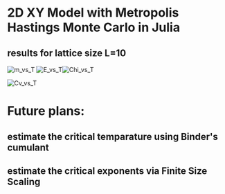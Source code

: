 # 2D XY Model with Metropolis Hastings Monte Carlo in Julia
## results for lattice size L=10
![m_vs_T](https://github.com/ludvary/XY_Model/assets/114971112/5e0a2604-6344-4f06-b4a4-31a565b204b1)
![E_vs_T](https://github.com/ludvary/XY_Model/assets/114971112/5f4bbf7c-fe79-4051-b19b-33e7a088d71b)![Chi_vs_T](https://github.com/ludvary/XY_Model/assets/114971112/c4c1f66b-eb37-4a93-bfb8-5cabfce85a67)

![Cv_vs_T](https://github.com/ludvary/XY_Model/assets/114971112/30470640-e8ac-4e9b-b183-0d267d953ecd)

# Future plans:
## estimate the critical temparature using Binder's cumulant
## estimate the critical exponents via Finite Size Scaling
